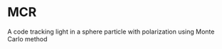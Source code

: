 MCR
======

A code tracking light in a sphere particle with polarization using Monte Carlo method


